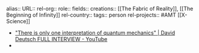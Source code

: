 alias::
URL::
rel-org::
role::
fields::
creations:: [[The Fabric of Reality]], [[The Beginning of Infinity]]
rel-country::
tags:: person
rel-projects:: #AMT [[X-Science]]


- ["There is only one interpretation of quantum mechanics" | David Deutsch FULL INTERVIEW - YouTube](https://www.youtube.com/watch?v=ilEjjnkgTfQ)
-
